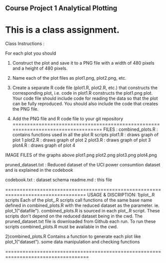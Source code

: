 ## Course Project 1 Analytical Plotting

This is a class assignment.
===============================================================================
Class Instructions :

For each plot you should

1) Construct the plot and save it to a PNG file with a width of 480 pixels and a height of 480 pixels.

2) Name each of the plot files as plot1.png, plot2.png, etc.

3) Create a separate R code file (plot1.R, plot2.R, etc.) that constructs the corresponding plot, i.e. code in plot1.R constructs the plot1.png plot. Your code file should include code for reading the data so that the plot can be fully reproduced. You should also include the code that creates the PNG file.

4) Add the PNG file and R code file to your git repository
==================================================================================
FILES :
  combined_plots.R : contains functions used in all the plot R scripts
  plot1.R : draws graph of plot 1
  plot2.R : draws graph of plot 2
  plot3.R : draws graph of plot 3
  plot4.R : draws graph of plot 4
  
  IMAGE FILES of the graphs above
  plot1.png
  plot2.png
  plot3.png
  plot4.png
  
  pruned_dataset.txt : Reduced dataset of the UCI power consumtion dataset 
                       and is explained in the codebook
                       
  codebook.txt : dataset schema
  readme.md : this file

==================================================================================
USAGE & DISCRIPTION:
  1)plot_.R scripts
    Each of the plot_.R scripts call functions of the same base name defined in 
    combined_plots.R with the reduced dataset as the parameter. 
    ie. plot_1("datafile"). combined_plots.R is sourced in each plot_.R script.
    These scripts don't depend on the reduced dataset being in the cwd. 
    The pruned_dataset.txt file is downloaded from Github each run.
    To run these scripts combined_plots.R must be available in the cwd.  
  
  
  2)combined_plots.R
        Contains
            a function to generate each plot like plot_1("dataset").
            some data manipulation and checking functions    
    





===================================================================================